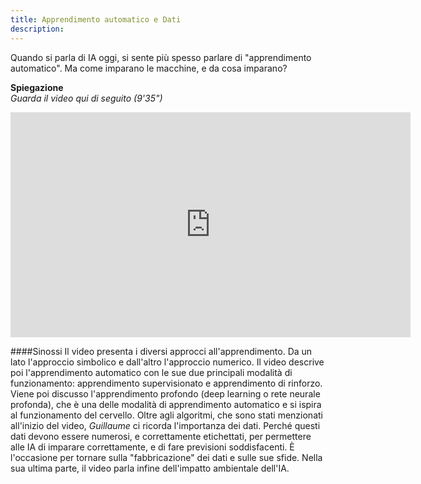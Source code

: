 ```yaml
---
title: Apprendimento automatico e Dati
description:
---
```


Quando si parla di IA oggi, si sente più spesso parlare di "apprendimento automatico". Ma come imparano le macchine, e da cosa imparano?

**Spiegazione**  
_Guarda il video qui di seguito (9'35")_

<center><iframe width="640" height="360" src="https://www.youtube.com/embed/XD6fvv7ldA8?rel=0&showinfo=0&cc_load_policy=1&hl=en&modestbranding=1" frameborder="0" allowfullscreen></iframe></center>

####Sinossi
Il video presenta i diversi approcci all'apprendimento. Da un lato l'approccio simbolico e dall'altro l'approccio numerico.
Il video descrive poi l'apprendimento automatico con le sue due principali modalità di funzionamento: apprendimento supervisionato e apprendimento di rinforzo. Viene poi discusso l'apprendimento profondo (deep learning o rete neurale profonda), che è una delle modalità di apprendimento automatico e si ispira al funzionamento del cervello.
Oltre agli algoritmi, che sono stati menzionati all'inizio del video, _Guillaume_ ci ricorda l'importanza dei dati. Perché questi dati devono essere numerosi, e correttamente etichettati, per permettere alle IA di imparare correttamente, e di fare previsioni soddisfacenti. È l'occasione per tornare sulla "fabbricazione" dei dati e sulle sue sfide.
Nella sua ultima parte, il video parla infine dell'impatto ambientale dell'IA.
